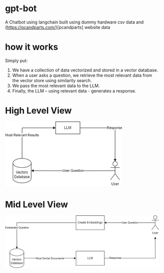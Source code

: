 # gpt-bot
A Chatbot using langchain built using dummy hardware csv data and (https://pcandparts.com/)[pcandparts] website data
# how it works
Simply put: 
1.	We have a collection of data vectorized and stored in a vector database.
2.	When a user asks a question, we retrieve the most relevant data from the vector store using similarity search.
3.	We pass the most relevant data to the LLM.
4.	Finally, the LLM – using relevant data - generates a response.

# High Level View
<img src="visuals/High Level.png">

# Mid Level View
<img src="visuals/Mid Level.png">
